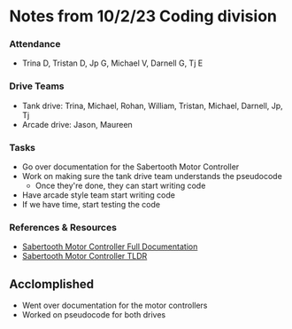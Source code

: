 # Notes from 10/2/23 Coding division   
### Attendance
 - Trina D, Tristan D, Jp G, Michael V, Darnell G, Tj E

### Drive Teams
 - Tank drive: Trina, Michael, Rohan, William, Tristan, Michael, Darnell, Jp, Tj
 - Arcade drive: Jason, Maureen 

### Tasks
 - Go over documentation for the Sabertooth Motor Controller 
 - Work on making sure the tank drive team understands the pseudocode
   - Once they're done, they can start writing code
 - Have arcade style team start writing code
 - If we have time, start testing the code

### References & Resources 
 - <a href="http://www.dimensionengineering.com/datasheets/Sabertooth2x60.pdf">Sabertooth Motor Controller Full Documentation</a>
 - <a href="https://docs.google.com/document/d/11yAGNMltDx4X17hl0w9ZD8jwsdREbucdNOAFZO9kq2M/edit?usp=sharing>">Sabertooth Motor Controller TLDR</a> 

## Acclomplished
 - Went over documentation for the motor controllers
 - Worked on pseudocode for both drives
